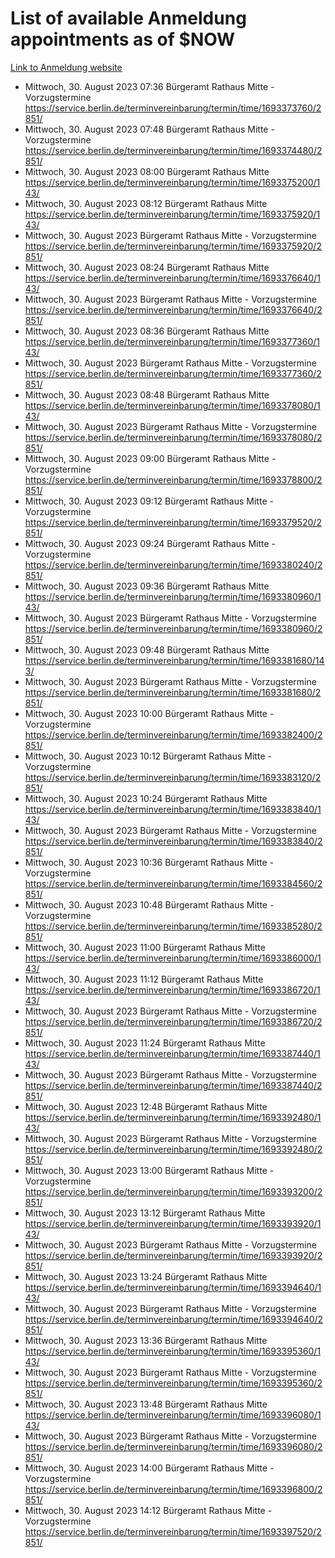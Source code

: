 # List of available Anmeldung appointments as of $NOW
[Link to Anmeldung website](https://service.berlin.de/terminvereinbarung/termin/tag.php?termin=1&anliegen[]=120686&dienstleisterlist=122210,122217,327316,122219,327312,122227,327314,122231,327346,122243,327348,122254,122252,329742,122260,329745,122262,329748,122271,327278,122273,327274,122277,327276,330436,122280,327294,122282,327290,122284,327292,122291,327270,122285,327266,122286,327264,122296,327268,150230,329760,122297,327286,122294,327284,122312,329763,122314,329775,122304,327330,122311,327334,122309,327332,317869,122281,327352,122279,329772,122283,122276,327324,122274,327326,122267,329766,122246,327318,122251,327320,122257,327322,122208,327298,122226,327300&herkunft=http%3A%2F%2Fservice.berlin.de%2Fdienstleistung%2F120686%2F)
- Mittwoch, 30. August 2023 07:36 Bürgeramt Rathaus Mitte - Vorzugstermine https://service.berlin.de/terminvereinbarung/termin/time/1693373760/2851/
- Mittwoch, 30. August 2023 07:48 Bürgeramt Rathaus Mitte - Vorzugstermine https://service.berlin.de/terminvereinbarung/termin/time/1693374480/2851/
- Mittwoch, 30. August 2023 08:00 Bürgeramt Rathaus Mitte https://service.berlin.de/terminvereinbarung/termin/time/1693375200/143/
- Mittwoch, 30. August 2023 08:12 Bürgeramt Rathaus Mitte https://service.berlin.de/terminvereinbarung/termin/time/1693375920/143/
- Mittwoch, 30. August 2023  Bürgeramt Rathaus Mitte - Vorzugstermine https://service.berlin.de/terminvereinbarung/termin/time/1693375920/2851/
- Mittwoch, 30. August 2023 08:24 Bürgeramt Rathaus Mitte https://service.berlin.de/terminvereinbarung/termin/time/1693376640/143/
- Mittwoch, 30. August 2023  Bürgeramt Rathaus Mitte - Vorzugstermine https://service.berlin.de/terminvereinbarung/termin/time/1693376640/2851/
- Mittwoch, 30. August 2023 08:36 Bürgeramt Rathaus Mitte https://service.berlin.de/terminvereinbarung/termin/time/1693377360/143/
- Mittwoch, 30. August 2023  Bürgeramt Rathaus Mitte - Vorzugstermine https://service.berlin.de/terminvereinbarung/termin/time/1693377360/2851/
- Mittwoch, 30. August 2023 08:48 Bürgeramt Rathaus Mitte https://service.berlin.de/terminvereinbarung/termin/time/1693378080/143/
- Mittwoch, 30. August 2023  Bürgeramt Rathaus Mitte - Vorzugstermine https://service.berlin.de/terminvereinbarung/termin/time/1693378080/2851/
- Mittwoch, 30. August 2023 09:00 Bürgeramt Rathaus Mitte - Vorzugstermine https://service.berlin.de/terminvereinbarung/termin/time/1693378800/2851/
- Mittwoch, 30. August 2023 09:12 Bürgeramt Rathaus Mitte - Vorzugstermine https://service.berlin.de/terminvereinbarung/termin/time/1693379520/2851/
- Mittwoch, 30. August 2023 09:24 Bürgeramt Rathaus Mitte - Vorzugstermine https://service.berlin.de/terminvereinbarung/termin/time/1693380240/2851/
- Mittwoch, 30. August 2023 09:36 Bürgeramt Rathaus Mitte https://service.berlin.de/terminvereinbarung/termin/time/1693380960/143/
- Mittwoch, 30. August 2023  Bürgeramt Rathaus Mitte - Vorzugstermine https://service.berlin.de/terminvereinbarung/termin/time/1693380960/2851/
- Mittwoch, 30. August 2023 09:48 Bürgeramt Rathaus Mitte https://service.berlin.de/terminvereinbarung/termin/time/1693381680/143/
- Mittwoch, 30. August 2023  Bürgeramt Rathaus Mitte - Vorzugstermine https://service.berlin.de/terminvereinbarung/termin/time/1693381680/2851/
- Mittwoch, 30. August 2023 10:00 Bürgeramt Rathaus Mitte - Vorzugstermine https://service.berlin.de/terminvereinbarung/termin/time/1693382400/2851/
- Mittwoch, 30. August 2023 10:12 Bürgeramt Rathaus Mitte - Vorzugstermine https://service.berlin.de/terminvereinbarung/termin/time/1693383120/2851/
- Mittwoch, 30. August 2023 10:24 Bürgeramt Rathaus Mitte https://service.berlin.de/terminvereinbarung/termin/time/1693383840/143/
- Mittwoch, 30. August 2023  Bürgeramt Rathaus Mitte - Vorzugstermine https://service.berlin.de/terminvereinbarung/termin/time/1693383840/2851/
- Mittwoch, 30. August 2023 10:36 Bürgeramt Rathaus Mitte - Vorzugstermine https://service.berlin.de/terminvereinbarung/termin/time/1693384560/2851/
- Mittwoch, 30. August 2023 10:48 Bürgeramt Rathaus Mitte - Vorzugstermine https://service.berlin.de/terminvereinbarung/termin/time/1693385280/2851/
- Mittwoch, 30. August 2023 11:00 Bürgeramt Rathaus Mitte https://service.berlin.de/terminvereinbarung/termin/time/1693386000/143/
- Mittwoch, 30. August 2023 11:12 Bürgeramt Rathaus Mitte https://service.berlin.de/terminvereinbarung/termin/time/1693386720/143/
- Mittwoch, 30. August 2023  Bürgeramt Rathaus Mitte - Vorzugstermine https://service.berlin.de/terminvereinbarung/termin/time/1693386720/2851/
- Mittwoch, 30. August 2023 11:24 Bürgeramt Rathaus Mitte https://service.berlin.de/terminvereinbarung/termin/time/1693387440/143/
- Mittwoch, 30. August 2023  Bürgeramt Rathaus Mitte - Vorzugstermine https://service.berlin.de/terminvereinbarung/termin/time/1693387440/2851/
- Mittwoch, 30. August 2023 12:48 Bürgeramt Rathaus Mitte https://service.berlin.de/terminvereinbarung/termin/time/1693392480/143/
- Mittwoch, 30. August 2023  Bürgeramt Rathaus Mitte - Vorzugstermine https://service.berlin.de/terminvereinbarung/termin/time/1693392480/2851/
- Mittwoch, 30. August 2023 13:00 Bürgeramt Rathaus Mitte - Vorzugstermine https://service.berlin.de/terminvereinbarung/termin/time/1693393200/2851/
- Mittwoch, 30. August 2023 13:12 Bürgeramt Rathaus Mitte https://service.berlin.de/terminvereinbarung/termin/time/1693393920/143/
- Mittwoch, 30. August 2023  Bürgeramt Rathaus Mitte - Vorzugstermine https://service.berlin.de/terminvereinbarung/termin/time/1693393920/2851/
- Mittwoch, 30. August 2023 13:24 Bürgeramt Rathaus Mitte https://service.berlin.de/terminvereinbarung/termin/time/1693394640/143/
- Mittwoch, 30. August 2023  Bürgeramt Rathaus Mitte - Vorzugstermine https://service.berlin.de/terminvereinbarung/termin/time/1693394640/2851/
- Mittwoch, 30. August 2023 13:36 Bürgeramt Rathaus Mitte https://service.berlin.de/terminvereinbarung/termin/time/1693395360/143/
- Mittwoch, 30. August 2023  Bürgeramt Rathaus Mitte - Vorzugstermine https://service.berlin.de/terminvereinbarung/termin/time/1693395360/2851/
- Mittwoch, 30. August 2023 13:48 Bürgeramt Rathaus Mitte https://service.berlin.de/terminvereinbarung/termin/time/1693396080/143/
- Mittwoch, 30. August 2023  Bürgeramt Rathaus Mitte - Vorzugstermine https://service.berlin.de/terminvereinbarung/termin/time/1693396080/2851/
- Mittwoch, 30. August 2023 14:00 Bürgeramt Rathaus Mitte - Vorzugstermine https://service.berlin.de/terminvereinbarung/termin/time/1693396800/2851/
- Mittwoch, 30. August 2023 14:12 Bürgeramt Rathaus Mitte - Vorzugstermine https://service.berlin.de/terminvereinbarung/termin/time/1693397520/2851/
